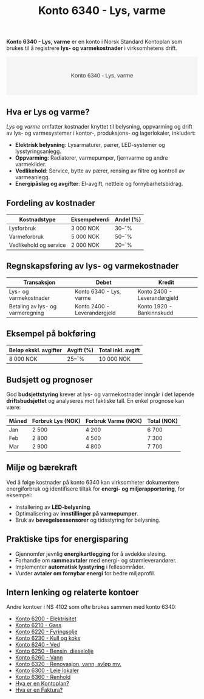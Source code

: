 ﻿---
title: "Konto 6340 - Lys, varme"
seoTitle: "Konto 6340 | Lys og varme | Kontoplan"
description: "Konto 6340 i kontoplanen brukes til å bokføre kostnader til lys og varme i virksomheten. Lær om føring, kostnadsfordeling og eksempler."
summary: "Kort guide til konto 6340: bokføring av kostnader til lys og varme."
---

**Konto 6340 - Lys, varme** er en konto i Norsk Standard Kontoplan som brukes til å registrere **lys- og varmekostnader** i virksomhetens drift.

![Illustrasjon av konto 6340 Lys, varme](6340-lys-varme-image.svg)

## Hva er Lys og varme?

*Lys* og *varme* omfatter kostnader knyttet til belysning, oppvarming og drift av lys- og varmesystemer i kontor-, produksjons- og lagerlokaler, inkludert:

* **Elektrisk belysning**: Lysarmaturer, pærer, LED-systemer og lysstyringsanlegg.
* **Oppvarming**: Radiatorer, varmepumper, fjernvarme og andre varmekilder.
* **Vedlikehold**: Service, bytte av pærer, rensing av filtre og kontroll av varmeanlegg.
* **Energipåslag og avgifter**: El-avgift, nettleie og fornybarhetsbidrag.

## Fordeling av kostnader

| Kostnadstype           | Eksempelverdi  | Andel (%) |
|------------------------|----------------|-----------|
| Lysforbruk             | 3 000 NOK      | 30–¯%      |
| Varmeforbruk           | 5 000 NOK      | 50–¯%      |
| Vedlikehold og service | 2 000 NOK      | 20–¯%      |

## Regnskapsføring av lys- og varmekostnader

| Transaksjon                          | Debet                       | Kredit                       |
|--------------------------------------|-----------------------------|------------------------------|
| Lys- og varmekostnader               | Konto 6340 - Lys, varme     | Konto 2400 - Leverandørgjeld |
| Betaling av lys- og varmeregning     | Konto 2400 - Leverandørgjeld| Konto 1920 - Bankinnskudd    |

## Eksempel på bokføring

| Beløp ekskl. avgifter | Avgift (%) | Total inkl. avgift |
|-----------------------|------------|--------------------|
| 8 000 NOK             | 25–¯%       | 10 000 NOK         |

## Budsjett og prognoser

God **budsjettstyring** krever at lys- og varmekostnader inngår i det løpende **driftsbudsjettet** og analyseres mot faktiske tall. En enkel prognose kan være:

| Måned | Forbruk Lys (NOK) | Forbruk Varme (NOK) | Total (NOK) |
|-------|-------------------|---------------------|-------------|
| Jan   | 2 500             | 4 200               | 6 700       |
| Feb   | 2 800             | 4 500               | 7 300       |
| Mar   | 2 900             | 4 800               | 7 700       |

## Miljø og bærekraft

Ved å følge kostnader på konto 6340 kan virksomheter dokumentere energiforbruk og identifisere tiltak for **energi- og miljørapportering**, for eksempel:

* Installering av **LED-belysning**.
* Optimalisering av **innstillinger på varmepumper**.
* Bruk av **bevegelsessensorer** og tidsstyring for belysning.

## Praktiske tips for energisparing

* Gjennomfør jevnlig **energikartlegging** for å avdekke sløsing.
* Forhandle om **rammeavtaler** med energi- og strømleverandører.
* Implementer **automatisk lysstyring** i fellesområder.
* Vurder **avtaler om fornybar energi** for bedre miljøprofil.

## Intern lenking og relaterte kontoer

Andre kontoer i NS 4102 som ofte brukes sammen med konto 6340:

* [Konto 6200 - Elektrisitet](/blogs/kontoplan/6200-elektrisitet "Konto 6200 - Elektrisitet")
* [Konto 6210 - Gass](/blogs/kontoplan/6210-gass "Konto 6210 - Gass")
* [Konto 6220 - Fyringsolje](/blogs/kontoplan/6220-fyringsolje "Konto 6220 - Fyringsolje")
* [Konto 6230 - Kull og koks](/blogs/kontoplan/6230-kull-koks "Konto 6230 - Kull og koks")
* [Konto 6240 - Ved](/blogs/kontoplan/6240-ved "Konto 6240 - Ved")
* [Konto 6250 - Bensin, dieselolje](/blogs/kontoplan/6250-bensin-dieselolje "Konto 6250 - Bensin, dieselolje")
* [Konto 6260 - Vann](/blogs/kontoplan/6260-vann "Konto 6260 - Vann")
* [Konto 6320 - Renovasjon, vann, avløp mv.](/blogs/kontoplan/6320-renovasjon-vann-avlop-mv "Konto 6320 - Renovasjon, vann, avløp mv.")
* [Konto 6300 - Leie lokaler](/blogs/kontoplan/6300-leie-lokaler "Konto 6300 - Leie lokaler")
* [Konto 6360 - Renhold](/blogs/kontoplan/6360-renhold "Konto 6360 - Renhold")
* [Hva er en Kontoplan?](/blogs/regnskap/hva-er-kontoplan "Hva er en Kontoplan? Komplett Guide til Kontoplaner i Norsk Regnskap")
* [Hva er en Faktura?](/blogs/regnskap/hva-er-en-faktura "Hva er en Faktura? En Guide til Norske Fakturakrav")






